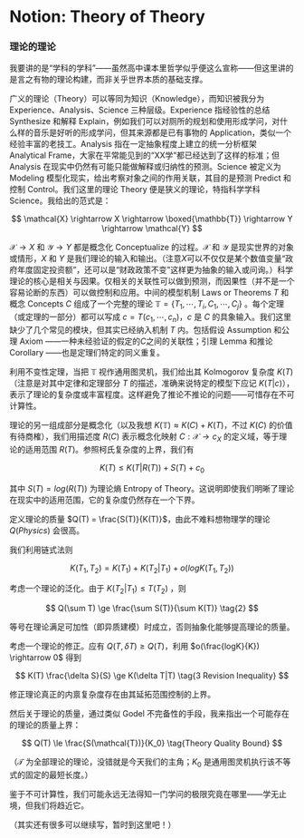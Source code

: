 # Notion: Theory of Theory

### 理论的理论

我要讲的是“学科的学科”——虽然高中课本里哲学似乎便这么宣称——但这里讲的是言之有物的理论构建，而非关乎世界本质的基础支撑。

广义的理论（Theory）可以等同为知识（Knowledge），而知识被我分为 Experience、Analysis、Science 三种层级。Experience 指经验性的总结 Synthesize 和解释 Explain，例如我们可以对厕所的规划和使用形成学问，对什么样的音乐是好听的形成学问，但其来源都是已有事物的 Application，类似一个经验丰富的老技工。Analysis 指在一定抽象程度上建立的统一分析框架 Analytical Frame，大家在平常能见到的“XX学”都已经达到了这样的标准；但 Analysis 在现实中仍然有可能只能做解释或归纳性的预测。Science 被定义为 Modeling 模型化现实，给出考察对象之间的作用关联，其目的是预测 Predict 和控制 Control。我们这里的理论 Theory 便是狭义的理论，特指科学学科 Science。我给出的范式是：

$$
\mathcal{X} \rightarrow X \rightarrow \boxed{\mathbb{T}} \rightarrow Y \rightarrow \mathcal{Y}
$$

$\mathcal{X} \rightarrow X$ 和 $\mathcal{Y} \rightarrow Y$ 都是概念化 Conceptualize 的过程。$\mathcal{X}$ 和 $\mathcal{Y}$ 是现实世界的对象或情形，$X$ 和 $Y$ 是我们理论的输入和输出。（注意$X$可以不仅仅是某个数值变量“政府年度固定投资额”，还可以是“财政政策不变”这样更为抽象的输入或问询。）科学理论的核心是相关与因果。仅相关的关联性可以做到预测，而因果性（并不是一个容易论断的东西）可以做控制和应用。中间的模型机制 Laws or Theorems $T$ 和概念 Concepts $C$ 组成了一个完整的理论 $\mathbb{T}=\{T_1,\cdots,T_i,C_1,\cdots,C_j\}$ 。每个定理（或定理的一部分）都可以写成 $c = T(c_1,\cdots,c_n)$，$c$ 是 $C$ 的具象输入。我们这里缺少了几个常见的模块，但其实已经纳入机制 $T$ 内。包括假设 Assumption 和公理 Axiom ——一种未经验证的假定的$C$之间的关联性；引理 Lemma 和推论 Corollary ——也是定理们特定的同义重复。

利用不变性定理，当把 $\mathbb{T}$ 视作通用图灵机，我们给出其 Kolmogorov 复杂度 $K(T)$（注意是对其中定律和定理部分 $T$ 的描述，准确来说特定的模型下应记 $K(T|c)$），表示了理论的复杂度或丰富程度。这样避免了推论不推论的问题——可惜存在不可计算性。

理论的另一组成部分是概念化（以及我想 $K(\mathbb{T}) \approx K(C) + K(T)$，不过 $K(C)$ 的价值有待商榷），我们用描述度 $R(C)$ 表示概念化映射 $C: \mathcal{X} \rightarrow c_X$ 的定义域，等于理论的适用范围 $R(T)$。参照柯氏复杂度的上界，我们有

$$
K(T) \le K(T|R(T)) +  S(T) + c_0 \tag{1 Theory Inequality}
$$

其中 $S(T) = log(R(T))$ 为理论熵 Entropy of Theory。这说明即使我们明晰了理论在现实中的适用范围，它的复杂度仍然存在一个下界。

定义理论的质量 $Q(T) = \frac{S(T)}{K(T)}$，由此不难料想物理学的理论 $Q(Physics)$ 会很高。

我们利用链式法则

$$
K(T_1,T_2) = K(T_1) + K(T_2|T_1) + o(logK(T_1,T_2))
$$

考虑一个理论的泛化。由于 $K(T_2|T_1) \le T(T_2)$ ，则

$$
Q(\sum T) \ge \frac{\sum S(T)}{\sum K(T)} \tag{2}
$$

等号在理论满足可加性（即异质建模）时成立，否则抽象化能够提高理论的质量。

考虑一个理论的修正。应有 $Q(T,\delta T) \ge Q(T)$，利用 $o(\frac{logK}{K}) \rightarrow 0$ 得到

$$
K(T) \frac{\delta S}{S} \ge K(\delta T|T) \tag{3 Revision Inequality}
$$

修正理论真正的内禀复杂度存在由其延拓范围控制的上界。

然后关于理论的质量，通过类似 Godel 不完备性的手段，我来指出一个可能存在的理论的质量上界：

$$
Q(T) \le \frac{S(\mathcal{T})}{K_0} \tag{Theory Quality Bound}
$$

（$\mathcal{T}$ 为全部理论的理论，没错就是今天我们的主角；$K_0$ 是通用图灵机执行该不等式的固定的最短长度。）

鉴于不可计算性，我们可能永远无法得知一门学问的极限究竟在哪里——学无止境，但我们将趋近它。

（其实还有很多可以继续写，暂时到这里吧！）